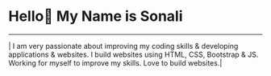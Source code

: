 # Hello👋 My Name is Sonali 
<hr/>
| I am very passionate about improving my coding 
skills & developing applications & websites. I build websites using HTML, CSS, Bootstrap & JS. Working for myself to improve my skills. Love to build websites.|

              
